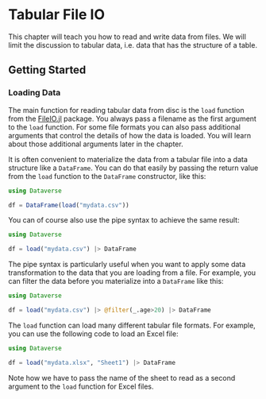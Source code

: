# Tabular File IO

This chapter will teach you how to read and write data from files. We will
limit the discussion to tabular data, i.e. data that has the structure of
a table.

## Getting Started

### Loading Data

The main function for reading tabular data from disc is the `load` function
from the [FileIO.jl](https://github.com/JuliaIO/FileIO.jl) package. You
always pass a filename as the first argument to the `load` function. For
some file formats you can also pass additional arguments that control the
details of how the data is loaded. You will learn about those additional
arguments later in the chapter.

It is often convenient to materialize the data from a tabular file into
a data structure like a `DataFrame`. You can do that easily by passing
the return value from the `load` function to the `DataFrame` constructor,
like this:
```julia
using Dataverse

df = DataFrame(load("mydata.csv"))
```
You can of course also use the pipe syntax to achieve the same result:
```julia
using Dataverse

df = load("mydata.csv") |> DataFrame
```
The pipe syntax is particularly useful when you want to apply some data
transformation to the data that you are loading from a file. For example,
you can filter the data before you materialize into a `DataFrame` like
this:
```julia
using Dataverse

df = load("mydata.csv") |> @filter(_.age>20) |> DataFrame
```
The `load` function can load many different tabular file formats. For
example, you can use the following code to load an Excel file:
```julia
using Dataverse

df = load("mydata.xlsx", "Sheet1") |> DataFrame
```
Note how we have to pass the name of the sheet to read as a second
argument to the `load` function for Excel files.
